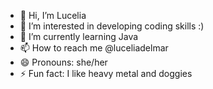 - 👋 Hi, I’m Lucelia
- 👀 I’m interested in developing coding skills :)
- 🌱 I’m currently learning Java
- 📫 How to reach me @luceliadelmar
- 😄 Pronouns: she/her
- ⚡ Fun fact: I like heavy metal and doggies 

<!---
LuceliaP/LuceliaP is a ✨ special ✨ repository because its `README.md` (this file) appears on your GitHub profile.
You can click the Preview link to take a look at your changes.
--->
